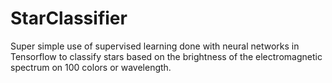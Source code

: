 # StarClassifier
Super simple use of supervised learning done with neural networks in Tensorflow to classify stars based on the brightness of the electromagnetic spectrum on 100 colors or wavelength.

